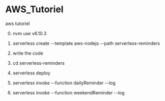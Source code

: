 # AWS_Tutoriel
aws tutoriel

0) nvm use v6.10.3

1) serverless create --template aws-nodejs --path serverless-reminders

2) write the code

3) cd serverless-reminders

4) serverless deploy

5) serverless invoke --function dailyReminder --log

6) serverless invoke --function weekendReminder --log
